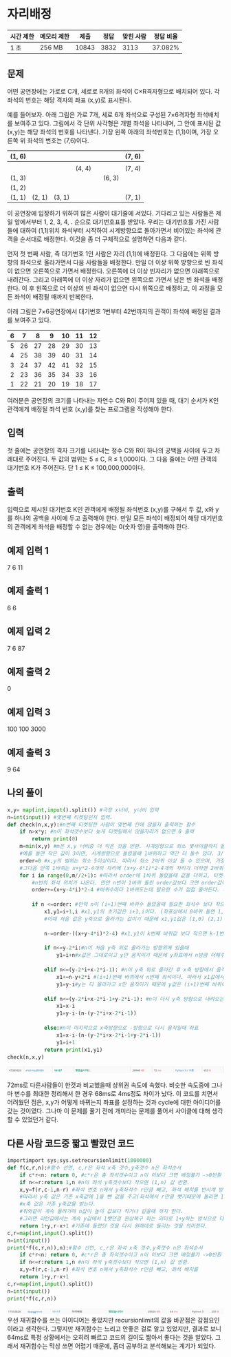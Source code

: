 # 자리배정

| 시간 제한 | 메모리 제한 | 제출    | 정답   | 맞힌 사람 | 정답 비율   |
| ----- | ------ | ----- | ---- | ----- | ------- |
| 1 초   | 256 MB | 10843 | 3832 | 3113  | 37.082% |

## 문제

어떤 공연장에는 가로로 C개, 세로로 R개의 좌석이 C×R격자형으로 배치되어 있다. 각 좌석의 번호는 해당 격자의 좌표 (x,y)로 표시된다. 

예를 들어보자. 아래 그림은 가로 7개, 세로 6개 좌석으로 구성된 7×6격자형 좌석배치를 보여주고 있다. 그림에서 각 단위 사각형은 개별 좌석을 나타내며, 그 안에 표시된 값 (x,y)는 해당 좌석의 번호를 나타낸다. 가장 왼쪽 아래의 좌석번호는 (1,1)이며, 가장 오른쪽 위 좌석의 번호는 (7,6)이다. 

| (1, 6) |        |        |        |     |        | (7, 6) |
| ------ | ------ | ------ | ------ | --- | ------ | ------ |
|        |        |        |        |     |        |        |
|        |        |        | (4, 4) |     |        | (7, 4) |
| (1, 3) |        |        |        |     | (6, 3) |        |
| (1, 2) |        |        |        |     |        |        |
| (1, 1) | (2, 1) | (3, 1) |        |     |        | (7, 1) |

이 공연장에 입장하기 위하여 많은 사람이 대기줄에 서있다. 기다리고 있는 사람들은 제일 앞에서부터 1, 2, 3, 4, . 순으로 대기번호표를 받았다. 우리는 대기번호를 가진 사람들에 대하여 (1,1)위치 좌석부터 시작하여 시계방향으로 돌아가면서 비어있는 좌석에 관객을 순서대로 배정한다. 이것을 좀 더 구체적으로 설명하면 다음과 같다.

먼저 첫 번째 사람, 즉 대기번호 1인 사람은 자리 (1,1)에 배정한다. 그 다음에는 위쪽 방향의 좌석으로 올라가면서 다음 사람들을 배정한다. 만일 더 이상 위쪽 방향으로 빈 좌석이 없으면 오른쪽으로 가면서 배정한다. 오른쪽에 더 이상 빈자리가 없으면 아래쪽으로 내려간다. 그리고 아래쪽에 더 이상 자리가 없으면 왼쪽으로 가면서 남은 빈 좌석을 배정한다. 이 후 왼쪽으로 더 이상의 빈 좌석이 없으면 다시 위쪽으로 배정하고, 이 과정을 모든 좌석이 배정될 때까지 반복한다. 

아래 그림은 7×6공연장에서 대기번호 1번부터 42번까지의 관객이 좌석에 배정된 결과를 보여주고 있다.

| 6   | 7   | 8   | 9   | 10  | 11  | 12  |
| --- | --- | --- | --- | --- | --- | --- |
| 5   | 26  | 27  | 28  | 29  | 30  | 13  |
| 4   | 25  | 38  | 39  | 40  | 31  | 14  |
| 3   | 24  | 37  | 42  | 41  | 32  | 15  |
| 2   | 23  | 36  | 35  | 34  | 33  | 16  |
| 1   | 22  | 21  | 20  | 19  | 18  | 17  |

여러분은 공연장의 크기를 나타내는 자연수 C와 R이 주어져 있을 때, 대기 순서가 K인 관객에게 배정될 좌석 번호 (x,y)를 찾는 프로그램을 작성해야 한다. 

## 입력

첫 줄에는 공연장의 격자 크기를 나타내는 정수 C와 R이 하나의 공백을 사이에 두고 차례대로 주어진다. 두 값의 범위는 5 ≤ C, R ≤ 1,000이다. 그 다음 줄에는 어떤 관객의 대기번호 K가 주어진다. 단 1 ≤ K ≤ 100,000,000이다.

## 출력

입력으로 제시된 대기번호 K인 관객에게 배정될 좌석번호 (x,y)를 구해서 두 값, x와 y를 하나의 공백을 사이에 두고 출력해야 한다. 만일 모든 좌석이 배정되어 해당 대기번호의 관객에게 좌석을 배정할 수 없는 경우에는 0(숫자 영)을 출력해야 한다. 

## 예제 입력 1

7 6
11

## 예제 출력 1

6 6

## 예제 입력 2

7 6
87

## 예제 출력 2

0

## 예제 입력 3

100 100
3000

## 예제 출력 3

9 64

## 나의 풀이

```python
x,y= map(int,input().split()) #극장 x너비, y너비 입력
n=int(input()) #몇번쨰 티켓팅인지 입력.
def check(n,x,y):#n번째 티켓팅한 사람이 몇번째 칸에 앉을지 출력하는 함수
    if n>x*y: #n이 좌석갯수보다 늦게 티켓팅해서 앉을자리가 없으면 0 출력
        return print(0)
    m=min(x,y) #m은 x,y 너비중 더 작은 것을 반환. 시계방향으로 최소 몇사이클까지 돌아갈 수 있는지 알 수 있다.
    #예를 들면 작은 값이 3이면, 시계방향으로 돌렸을떄 1바퀴하고 약간 더 돌수 있다. 3//2=1 -> 1바퀴에서 2바퀴 사이 돌면 끝이다. 2//2=1 ->1바퀴 돌고 끝이다.
    order=0 #x,y의 범위는 최소 5이상이다. 따라서 최소 2바퀴 이상 돌 수 있으며, 가장 바깥쪽은 1바퀴에 x+y*2-4개의 자리가 쓰이고,
    #그다음 안쪽 1바퀴는 x+y*2-4개의 자리에 (x+y-4*1)*2-4개의 자리가 더하면 2바퀴까지 차지하는 자리의 수이다.
    for i in range(0,m//2+1): #따라서 order에 1바퀴 돌렸을때 값을 더하고, 티켓팅한 순서n이 이 1바퀴 안의 범위(order값)보다 작으면 1,1 부터 부터 1바퀴를 돌다보면 순서n의 좌석이 나온다
        #n번의 좌석 위치가 나온다. 만얀 n번이 1바퀴 돌린 order값보다 크면 order값이 2바퀴 돌았을 때의 값일때와 비교하여 몇번째 바퀴를 돌았을때의 좌석인지 구한다.
        order+=(x+y-4*i)*2-4 #바퀴수마다 1바퀴도는데 필요한 수가 점점 줄어든다. 따라서 n이 속한 바퀴수가 나올 때 까지 돌아준다.
        
        if n <=order: #만약 n이 (i+1)번째 바퀴수 돌았을때 필요한 좌석수 보다 작으면 그때의 n번 좌석의 위치를 구한다.
            x1,y1=i+1,i #x1,y1의 초기값은 i+1,i이다. (좌표상에서 0바퀴 돌면 1,1에서 시작, 1바퀴 돌면 2,2에서 시작한다.)
            #이때 처음 값은 y축으로 올라가는 값이기 때문에 x1,y1값은 (1,0) (2,1) 과 같이 계산하기 쉽게 만들었다. 0번좌석이 (1,0)이라하면 1번좌석은 (1,1) 과같음.
            
            n-=order-((x+y-4*i)*2-4) #x1,y1이 k번째 바퀴값 보다 작으면 k-1번째 바퀴의 시작지점부터 x1,y1값의 위치를 탐색한다.(n값은 i+1번째 바퀴값을 빼서 나머지값 을 움직이는 데 활용한다.)

            if n<=y-2*i:#n이 처음 y축 위로 올라가는 방향위에 있을때
                y1=i+n#x값은 그대로이고 y만 움직이기 때문에 y좌표에서 n방큼 더해주면 된다.

            elif n<=(y-2*i+x-2*i-1): #n이 y축 위로 올라간 후 x축 방향에서 움직일때
                x1+=n-y+2*i #(i+1)번째 바퀴에서 n번째 좌석이다. 따라서 x1값에서 올라간 y값만큼 빼주면 된다.
                y1=y-i#y는 다 올라가고 x만 움직이기 때문에 y값은 (i+1)번째 바퀴이기 때문에 y-i값을 가진다.

            elif n<=(y-2*i+x-2*i-1+y-2*i-1): #n이 다시 y축 방향으로 내려오는 위치에 있을때
                x1=x-i
                y1=y-i-(n-(y-2*i+x-2*i-1))

            else:#n이 마지막으로 x축방향으로 -방향으로 다시 움직일때 좌표
                x1=x-i-(n-(y-2*i+x-2*i-1+y-2*i-1))
                y1=i+1
            return print(x1,y1)
check(n,x,y)
```

![](20220808_백준10157_자리배정assets/2022-08-08-20-18-07-image.png)

72ms로 다른사람들이 한것과 비교했을때 상위권 속도에 속했다. 비슷한 속도중에 그나마 변수를 최대한 정리해서 한 경우 68ms로 4ms정도 차이가 났다. 이 코드를 치면서 어려웠던 점은, x,y가 어떻게 바뀌는지 좌표를 설정하는 것과 cycle에 대한 아이디어를 갖는 것이였다. 그나마 이 문제를 풀기 전에 개미라는 문제를 풀어서 사이클에 대해 생각할 수 있었던거 같다. 

## 다른 사람 코드중 짧고 빨랐던 코드

```python
importimport sys;sys.setrecursionlimit(1000000)
def f(c,r,n):#함수 선언, c,r은 좌석 x축 갯수,y축갯수 n은 좌석순서
    if c*r<n: return 0, #c*r은 총 좌석갯수이고 n이 이보다 크면 배정불가 ->0반환 
    if n<=r:return 1,n #n이 좌석 y축갯수보다 작으면 (1,n) 값 반환.
    x,y=f(r,c-1,n-r) #좌석 번호 n에서 y축좌석수 r만큼 빼고, 좌석 배치를 반시계 방향으로 90도 돌린다
    #따라서 y축 값은 기존 x축값에 1을 뺀 값을 주고(좌석에서 r만큼 뺏기때문에 돌리면 1 낮아짐)
    #x축 값은 기존 y축값을 받는다.
    #위와같이 계속 돌려가며 n값이 높이 값보다 작거나 같을때 까지 한다.
    #그러면 리턴값에서는 계속 y값에서 1뺏던걸 원상복구 하는 의미로 1+y하는 방식으로 다시 리턴해준다.
    return 1+y,r-x+1 #기존에 돌렸던 것을 다시 원래데로 돌리는 것을 의미한다.
c,r=map(int,input().split())
n=int(input())
print(*f(c,r,n)),n):#함수 선언, c,r은 좌석 x축 갯수,y축갯수 n은 좌석순서
    if c*r<n: return 0, #c*r은 총 좌석갯수이고 n이 이보다 크면 배정불가 ->0반환 
    if n<=r:return 1,n #n이 좌석 y축갯수보다 작으면 (1,n) 값 반환.
    x,y=f(r,c-1,n-r) #좌석 번호 n에서 y축좌석수 r만큼 빼고, 좌석 배치를 
    return 1+y,r-x+1
c,r=map(int,input().split())
n=int(input())
print(*f(c,r,n))
```

![](20220808_백준10157_자리배정assets/2022-08-08-20-22-57-image.png)우선 재귀함수를 쓰는 아이디어는 좋았지만 recursionlimit의 값을 바꾼점은 감점요인이라고 생각한다. 그렇지만 재귀함수는 느리고 안좋은 걸로 알고 있었지만, 결과로 보니 64ms로 특정 상황에서는 오히려 빠르고 코드의 길이도 짧아서 좋다는 것을 알았다. 그래서 재귀함수는 막상 쓰면 어렵기 때문에, 좀더 공부하고 분석해보는 계기가 되었다.
